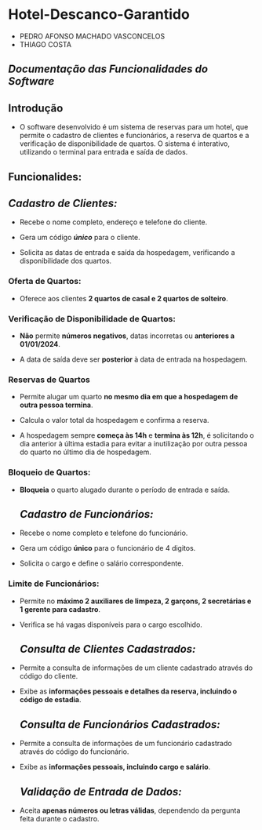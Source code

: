   # Hotel-Descanco-Garantido
- PEDRO AFONSO MACHADO VASCONCELOS
- THIAGO COSTA
## *Documentação das Funcionalidades do Software*

## Introdução
- O software desenvolvido é um sistema de reservas para um hotel, que permite o cadastro de clientes e funcionários, a reserva de quartos e a verificação de disponibilidade de quartos. O sistema é interativo, utilizando o terminal para entrada e saída de dados.

## Funcionalides:
  ## *Cadastro de Clientes:*

- Recebe o nome completo, endereço e telefone do cliente.

- Gera um código ***único*** para o cliente.

- Solicita as datas de entrada e saída da hospedagem, verificando a disponibilidade dos quartos.

### Oferta de Quartos:

- Oferece aos clientes **2 quartos de casal e 2 quartos de solteiro**.

### Verificação de Disponibilidade de Quartos:

- **Não** permite **números negativos**, datas incorretas ou **anteriores a 01/01/2024**.

- A data de saída deve ser **posterior** à data de entrada na hospedagem.

### Reservas de Quartos

- Permite alugar um quarto **no mesmo dia em que a hospedagem de outra pessoa termina**.
  
- Calcula o valor total da hospedagem e confirma a reserva.

- A hospedagem sempre **começa às 14h** e **termina às 12h**, é solicitando o dia anterior à última estadia para evitar a inutilização por outra pessoa do quarto no último dia de hospedagem.

### Bloqueio de Quartos:

- **Bloqueia** o quarto alugado durante o período de entrada e saída.

   ## *Cadastro de Funcionários:*

- Recebe o nome completo e telefone do funcionário.

- Gera um código **único** para o funcionário de 4 digitos.

- Solicita o cargo e define o salário correspondente.

### Limite de Funcionários:

- Permite no **máximo 2 auxiliares de limpeza, 2 garçons, 2 secretárias e 1 gerente para cadastro**.

- Verifica se há vagas disponíveis para o cargo escolhido.


  ## *Consulta de Clientes Cadastrados:*

- Permite a consulta de informações de um cliente cadastrado através do código do cliente.

- Exibe as **informações pessoais e detalhes da reserva, incluindo o código de estadia**.


  ## *Consulta de Funcionários Cadastrados:*

- Permite a consulta de informações de um funcionário cadastrado através do código do funcionário.

- Exibe as **informações pessoais, incluindo cargo e salário**.

  ## *Validação de Entrada de Dados:*

- Aceita **apenas números ou letras válidas**, dependendo da pergunta feita durante o cadastro.
